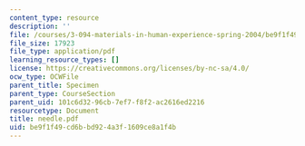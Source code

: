 ```yaml
---
content_type: resource
description: ''
file: /courses/3-094-materials-in-human-experience-spring-2004/be9f1f49cd6bbd924a3f1609ce8a1f4b_needle.pdf
file_size: 17923
file_type: application/pdf
learning_resource_types: []
license: https://creativecommons.org/licenses/by-nc-sa/4.0/
ocw_type: OCWFile
parent_title: Specimen
parent_type: CourseSection
parent_uid: 101c6d32-96cb-7ef7-f8f2-ac2616ed2216
resourcetype: Document
title: needle.pdf
uid: be9f1f49-cd6b-bd92-4a3f-1609ce8a1f4b
---
```

